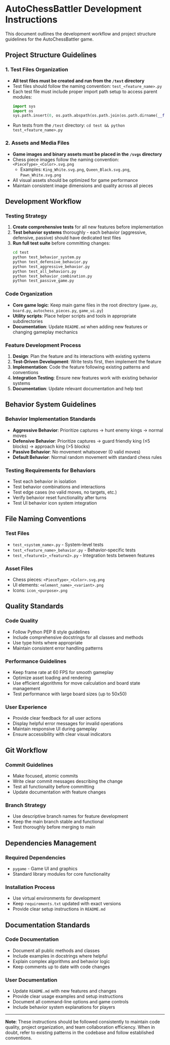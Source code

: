 # AutoChessBattler Development Instructions

This document outlines the development workflow and project structure guidelines for the AutoChessBattler game.

## Project Structure Guidelines

### 1. Test Files Organization
- **All test files must be created and run from the `/test` directory**
- Test files should follow the naming convention: `test_<feature_name>.py`
- Each test file must include proper import path setup to access parent modules:
  ```python
  import sys
  import os
  sys.path.insert(0, os.path.abspath(os.path.join(os.path.dirname(__file__), '..')))
  ```
- Run tests from the `/test` directory: `cd test && python test_<feature_name>.py`

### 2. Assets and Media Files
- **Game images and binary assets must be placed in the `/svgs` directory**
- Chess piece images follow the naming convention: `<PieceType>_<Color>.svg.png`
  - Examples: `King_White.svg.png`, `Queen_Black.svg.png`, `Pawn_White.svg.png`
- All visual assets should be optimized for game performance
- Maintain consistent image dimensions and quality across all pieces

## Development Workflow

### Testing Strategy
1. **Create comprehensive tests** for all new features before implementation
2. **Test behavior systems** thoroughly - each behavior (aggressive, defensive, passive) should have dedicated test files
3. **Run full test suite** before committing changes:
   ```bash
   cd test
   python test_behavior_system.py
   python test_defensive_behavior.py
   python test_aggressive_behavior.py
   python test_all_behaviors.py
   python test_behavior_combination.py
   python test_passive_game.py
   ```

### Code Organization
- **Core game logic**: Keep main game files in the root directory (`game.py`, `board.py`, `autochess_pieces.py`, `game_ui.py`)
- **Utility scripts**: Place helper scripts and tools in appropriate subdirectories
- **Documentation**: Update `README.md` when adding new features or changing gameplay mechanics

### Feature Development Process
1. **Design**: Plan the feature and its interactions with existing systems
2. **Test-Driven Development**: Write tests first, then implement the feature
3. **Implementation**: Code the feature following existing patterns and conventions
4. **Integration Testing**: Ensure new features work with existing behavior systems
5. **Documentation**: Update relevant documentation and help text

## Behavior System Guidelines

### Behavior Implementation Standards
- **Aggressive Behavior**: Prioritize captures → hunt enemy kings → normal moves
- **Defensive Behavior**: Prioritize captures → guard friendly king (≤5 blocks) → approach king (>5 blocks)
- **Passive Behavior**: No movement whatsoever (0 valid moves)
- **Default Behavior**: Normal random movement with standard chess rules

### Testing Requirements for Behaviors
- Test each behavior in isolation
- Test behavior combinations and interactions
- Test edge cases (no valid moves, no targets, etc.)
- Verify behavior reset functionality after turns
- Test UI behavior icon system integration

## File Naming Conventions

### Test Files
- `test_<system_name>.py` - System-level tests
- `test_<feature_name>_behavior.py` - Behavior-specific tests
- `test_<feature1>_<feature2>.py` - Integration tests between features

### Asset Files
- Chess pieces: `<PieceType>_<Color>.svg.png`
- UI elements: `<element_name>_<variant>.png`
- Icons: `icon_<purpose>.png`

## Quality Standards

### Code Quality
- Follow Python PEP 8 style guidelines
- Include comprehensive docstrings for all classes and methods
- Use type hints where appropriate
- Maintain consistent error handling patterns

### Performance Guidelines
- Keep frame rate at 60 FPS for smooth gameplay
- Optimize asset loading and rendering
- Use efficient algorithms for move calculation and board state management
- Test performance with large board sizes (up to 50x50)

### User Experience
- Provide clear feedback for all user actions
- Display helpful error messages for invalid operations
- Maintain responsive UI during gameplay
- Ensure accessibility with clear visual indicators

## Git Workflow

### Commit Guidelines
- Make focused, atomic commits
- Write clear commit messages describing the change
- Test all functionality before committing
- Update documentation with feature changes

### Branch Strategy
- Use descriptive branch names for feature development
- Keep the main branch stable and functional
- Test thoroughly before merging to main

## Dependencies Management

### Required Dependencies
- `pygame` - Game UI and graphics
- Standard library modules for core functionality

### Installation Process
- Use virtual environments for development
- Keep `requirements.txt` updated with exact versions
- Provide clear setup instructions in `README.md`

## Documentation Standards

### Code Documentation
- Document all public methods and classes
- Include examples in docstrings where helpful
- Explain complex algorithms and behavior logic
- Keep comments up to date with code changes

### User Documentation
- Update `README.md` with new features and changes
- Provide clear usage examples and setup instructions
- Document all command-line options and game controls
- Include behavior system explanations for players

---

**Note**: These instructions should be followed consistently to maintain code quality, project organization, and team collaboration efficiency. When in doubt, refer to existing patterns in the codebase and follow established conventions.

